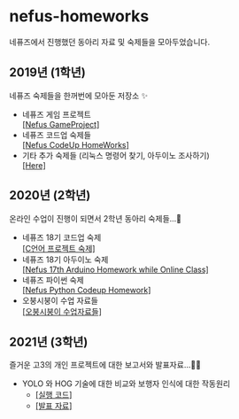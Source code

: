 # nefus-homeworks
네퓨즈에서 진행했던 동아리 자료 및 숙제들을 모아두었습니다.

## 2019년 (1학년)
네퓨즈 숙제들을 한꺼번에 모아둔 저장소 ✨ </br>
  - 네퓨즈 게임 프로젝트 <br/>
  <a href="https://github.com/insung3511/nefus-gamepro"> [Nefus GameProject] </a> <br/>
  - 네퓨즈 코드업 숙제들 </br>
  <a href="https://github.com/insung3511/nefus-codeup"> [Nefus CodeUp HomeWorks] </a> <br/>
  - 기타 추가 숙제들 (리눅스 명령어 찾기, 아두이노 조사하기) <br/>
  <a href="/ExtraHW"> [Here] </a> <br/>

## 2020년 (2학년)
온라인 수업이 진행이 되면서 2학년 동아리 숙제들...🥴
  - 네퓨즈 18기 코드업 숙제 <br>
  <a href="https://github.com/insung3511/nefus-arduino-hw">[C언어 프로젝트 숙제]</a> <br>
  - 네퓨즈 18기 아두이노 숙제 <br>
    <a href="https://github.com/insung3511/nefus-arduino-hw">[Nefus 17th Arduino Homework while Online Class]</a>
  - 네퓨즈 파이썬 숙제 <br>
    <a href="https://github.com/insung3511/nefus-python">[Nefus Python Codeup Homework]</a>
  - 오붕시붕이 수업 자료들 <br>
    <a href="https://github.com/insung3511/nemotion-opencv-class">[오붕시붕이 수업자료들]</a>

## 2021년 (3학년)
즐거운 고3의 개인 프로젝트에 대한 보고서와 발표자료...🏋️‍♂️
  - YOLO 와 HOG 기술에 대한 비교와 보행자 인식에 대한 작동원리 
    - <a href="https://github.com/insung3511/yolo-human">[실행 코드]</a>
    - <a href="/ExtraHW/YOLO_vs_Hog">[발표 자료]</a>